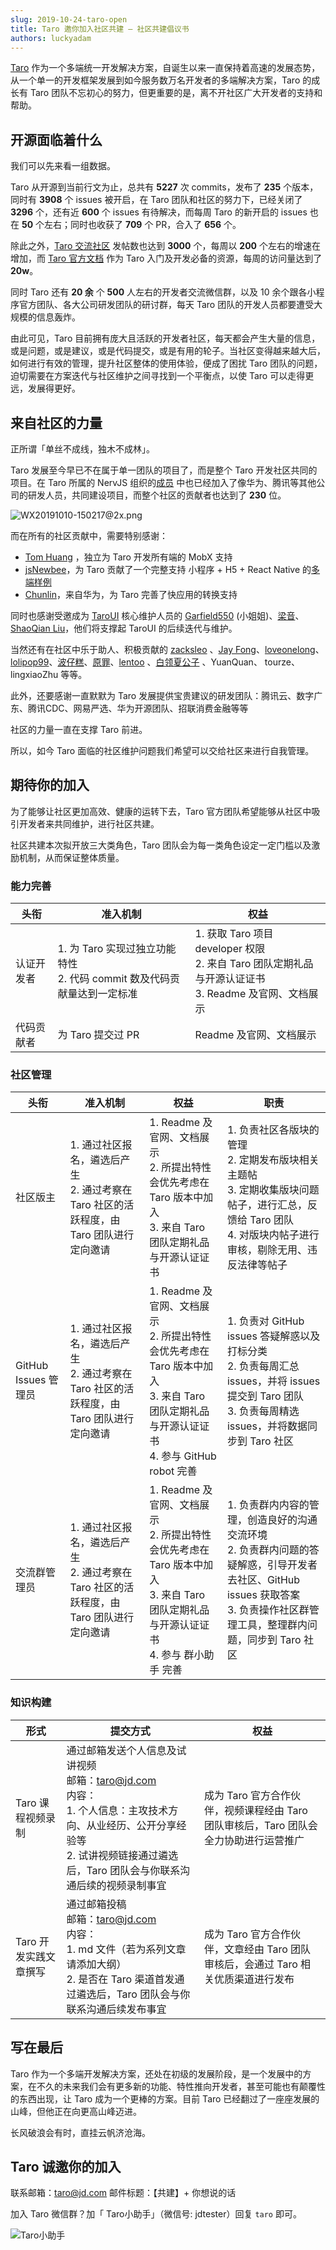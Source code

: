 ```yaml
---
slug: 2019-10-24-taro-open
title: Taro 邀你加入社区共建 — 社区共建倡议书
authors: luckyadam
---
```


[Taro](https://taro.jd.com) 作为一个多端统一开发解决方案，自诞生以来一直保持着高速的发展态势， 从一个单一的开发框架发展到如今服务数万名开发者的多端解决方案，Taro 的成长有 Taro 团队不忘初心的努力，但更重要的是，离不开社区广大开发者的支持和帮助。

<!--truncate-->

## 开源面临着什么

我们可以先来看一组数据。

Taro 从开源到当前行文为止，总共有 **5227** 次 commits，发布了 **235** 个版本，同时有 **3908** 个 issues 被开启，在 Taro 团队和社区的努力下，已经关闭了 **3296** 个，还有近 **600** 个 issues 有待解决，而每周 Taro 的新开启的 issues 也在 **50** 个左右；同时也收获了 **709** 个 PR，合入了 **656** 个。

除此之外，[Taro 交流社区](https://taro-club.jd.com/) 发帖数也达到 **3000** 个，每周以 **200** 个左右的增速在增加，而 [Taro 官方文档](/docs) 作为 Taro 入门及开发必备的资源，每周的访问量达到了 **20w**。

同时 Taro 还有 **20 余** 个 **500** 人左右的开发者交流微信群，以及 10 余个跟各小程序官方团队、各大公司研发团队的研讨群，每天 Taro 团队的开发人员都要遭受大规模的信息轰炸。

由此可见，Taro 目前拥有庞大且活跃的开发者社区，每天都会产生大量的信息，或是问题，或是建议，或是代码提交，或是有用的轮子。当社区变得越来越大后，如何进行有效的管理，提升社区整体的使用体验，便成了困扰 Taro 团队的问题，迫切需要在方案迭代与社区维护之间寻找到一个平衡点，以使 Taro 可以走得更远，发展得更好。

## 来自社区的力量

正所谓「单丝不成线，独木不成林」。

Taro 发展至今早已不在属于单一团队的项目了，而是整个 Taro 开发社区共同的项目。在 Taro 所属的 NervJS 组织的[成员](https://github.com/orgs/NervJS/people) 中也已经加入了像华为、腾讯等其他公司的研发人员，共同建设项目，而整个社区的贡献者也达到了 **230** 位。

![WX20191010-150217@2x.png](https://img10.360buyimg.com/ling/jfs/t1/51716/38/13586/794849/5da564c9Ef215f164/cd2069db4f105db4.jpg)

而在所有的社区贡献中，需要特别感谢：

-  [Tom Huang](https://github.com/nanjingboy/) ，独立为 Taro 开发所有端的 MobX 支持
-  [jsNewbee](https://github.com/js-newbee/)，为 Taro 贡献了一个完整支持 小程序 + H5 + React Native 的[多端样例](https://github.com/qit-team/taro-yanxuan)
-  [Chunlin](https://github.com/Qiyu8/)，来自华为，为 Taro 完善了快应用的转换支持

同时也感谢受邀成为 [TaroUI](https://github.com/NervJS/taro-ui) 核心维护人员的  [Garfield550](https://github.com/Garfield550) (小姐姐)、[梁音](https://github.com/yinLiangDream)、[ShaoQian Liu](https://github.com/lsqy)，他们将支撑起 TaroUI 的后续迭代与维护。

当然还有在社区中乐于助人、积极贡献的 [zacksleo](https://github.com/zacksleo) 、[Jay Fong](https://github.com/fjc0k)、[loveonelong](https://github.com/loveonelong)、[lolipop99](https://github.com/lolipop99)、[波仔糕](https://github.com/bozaigao)、[原罪](https://github.com/fwh1990)、[lentoo](https://github.com/lentoo/) 、[白领夏公子](https://taro-club.jd.com/user/%E7%99%BD%E9%A2%86%E5%A4%8F%E5%85%AC%E5%AD%90)  、YuanQuan、 tourze、 lingxiaoZhu 等等。

此外，还要感谢一直默默为 Taro 发展提供宝贵建议的研发团队：腾讯云、数字广东、腾讯CDC、网易严选、华为开源团队、招联消费金融等等

社区的力量一直在支撑 Taro 前进。

所以，如今 Taro 面临的社区维护问题我们希望可以交给社区来进行自我管理。

## 期待你的加入

为了能够让社区更加高效、健康的运转下去，Taro 官方团队希望能够从社区中吸引开发者来共同维护，进行社区共建。

社区共建本次拟开放三大类角色，Taro 团队会为每一类角色设定一定门槛以及激励机制，从而保证整体质量。

### 能力完善

头衔 | 准入机制 | 权益
-- | -- | -- 
认证开发者 | 1. 为 Taro 实现过独立功能特性 <br/> 2. 代码 commit 数及代码贡献量达到一定标准 | 1. 获取 Taro 项目 developer 权限 <br/> 2. 来自 Taro 团队定期礼品与开源认证证书 <br/> 3. Readme 及官网、文档展示
代码贡献者 | 为 Taro 提交过 PR | Readme 及官网、文档展示

### 社区管理

头衔 | 准入机制 | 权益 | 职责
-- | -- | -- | --
社区版主  | 1. 通过社区报名，遴选后产生 <br/> 2. 通过考察在 Taro 社区的活跃程度，由 Taro 团队进行定向邀请   | 1. Readme 及官网、文档展示 <br/> 2. 所提出特性会优先考虑在 Taro 版本中加入 <br/>3. 来自 Taro 团队定期礼品与开源认证证书 | 1. 负责社区各版块的管理<br/>2. 定期发布版块相关主题帖 <br/> 3. 定期收集版块问题帖子，进行汇总，反馈给 Taro 团队 <br/> 4. 对版块内帖子进行审核，剔除无用、违反法律等帖子
GitHub Issues 管理员 |  1. 通过社区报名，遴选后产生 <br/> 2. 通过考察在 Taro 社区的活跃程度，由 Taro 团队进行定向邀请 | 1. Readme 及官网、文档展示 <br/> 2. 所提出特性会优先考虑在 Taro 版本中加入  <br/>3. 来自 Taro 团队定期礼品与开源认证证书 <br/> 4. 参与 GitHub robot 完善 |  1. 负责对 GitHub issues 答疑解惑以及打标分类 <br/> 2. 负责每周汇总 issues，并将 issues 提交到 Taro 团队  <br/>3. 负责每周精选 issues，并将数据同步到 Taro 社区
交流群管理员 |  1. 通过社区报名，遴选后产生 <br/> 2. 通过考察在 Taro 社区的活跃程度，由 Taro 团队进行定向邀请 | 1. Readme 及官网、文档展示 <br/> 2. 所提出特性会优先考虑在 Taro 版本中加入 <br/>3. 来自 Taro 团队定期礼品与开源认证证书 <br/>4. 参与 群小助手 完善 | 1. 负责群内内容的管理，创造良好的沟通交流环境  <br/> 2. 负责群内问题的答疑解惑，引导开发者去社区、GitHub issues 获取答案 <br/>3. 负责操作社区群管理工具，整理群内问题，同步到 Taro 社区

### 知识构建

形式 | 提交方式 | 权益
-- | -- | --
Taro 课程视频录制 | 通过邮箱发送个人信息及试讲视频<br/>邮箱：taro@jd.com<br/>内容：<br/>1. 个人信息：主攻技术方向、从业经历、公开分享经验等 <br/>2. 试讲视频链接通过遴选后，Taro 团队会与你联系沟通后续的视频录制事宜 | 成为 Taro 官方合作伙伴，视频课程经由 Taro 团队审核后，Taro 团队会全力协助进行运营推广
Taro 开发实践文章撰写 | 通过邮箱投稿<br/>邮箱：taro@jd.com<br/>内容：<br/>1. md 文件（若为系列文章请添加大纲） <br/>2. 是否在 Taro 渠道首发通过遴选后，Taro 团队会与你联系沟通后续发布事宜 | 成为 Taro 官方合作伙伴，文章经由 Taro 团队审核后，会通过 Taro 相关优质渠道进行发布
## 写在最后

Taro 作为一个多端开发解决方案，还处在初级的发展阶段，是一个发展中的方案，在不久的未来我们会有更多新的功能、特性推向开发者，甚至可能也有颠覆性的东西出现，让 Taro 成为一个更棒的方案。目前 Taro 已经翻过了一座座发展的山峰，但他正在向更高山峰迈进。

长风破浪会有时，直挂云帆济沧海。

## Taro 诚邀你的加入
联系邮箱：[taro@jd.com](mailto:taro@jd.com)
邮件标题：【共建】+ 你想说的话


 加入 Taro 微信群？加「 Taro小助手」（微信号: jdtester）回复 `taro` 即可。

 ![Taro小助手](https://img30.360buyimg.com/ling/jfs/t1/81131/13/700/35411/5cef439fE8acf6ac4/2319513fc07404e6.png)
